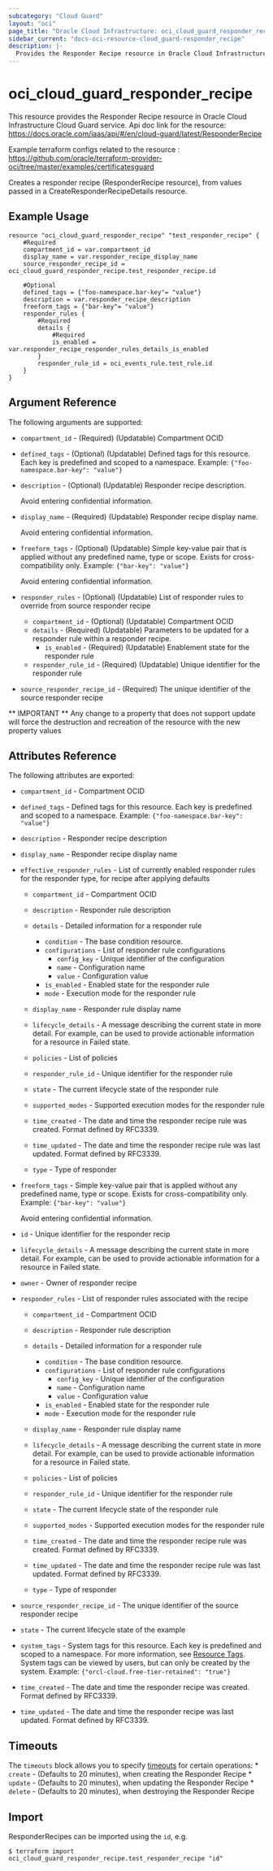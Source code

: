 ```yaml
---
subcategory: "Cloud Guard"
layout: "oci"
page_title: "Oracle Cloud Infrastructure: oci_cloud_guard_responder_recipe"
sidebar_current: "docs-oci-resource-cloud_guard-responder_recipe"
description: |-
  Provides the Responder Recipe resource in Oracle Cloud Infrastructure Cloud Guard service
---
```


# oci_cloud_guard_responder_recipe
This resource provides the Responder Recipe resource in Oracle Cloud Infrastructure Cloud Guard service.
Api doc link for the resource: https://docs.oracle.com/iaas/api/#/en/cloud-guard/latest/ResponderRecipe

Example terraform configs related to the resource : https://github.com/oracle/terraform-provider-oci/tree/master/examples/certificatesguard

Creates a responder recipe (ResponderRecipe resource), from values passed in a
CreateResponderRecipeDetails resource.


## Example Usage

```hcl
resource "oci_cloud_guard_responder_recipe" "test_responder_recipe" {
	#Required
	compartment_id = var.compartment_id
	display_name = var.responder_recipe_display_name
	source_responder_recipe_id = oci_cloud_guard_responder_recipe.test_responder_recipe.id

	#Optional
	defined_tags = {"foo-namespace.bar-key"= "value"}
	description = var.responder_recipe_description
	freeform_tags = {"bar-key"= "value"}
	responder_rules {
		#Required
		details {
			#Required
			is_enabled = var.responder_recipe_responder_rules_details_is_enabled
		}
		responder_rule_id = oci_events_rule.test_rule.id
	}
}
```

## Argument Reference

The following arguments are supported:

* `compartment_id` - (Required) (Updatable) Compartment OCID
* `defined_tags` - (Optional) (Updatable) Defined tags for this resource. Each key is predefined and scoped to a namespace. Example: `{"foo-namespace.bar-key": "value"}` 
* `description` - (Optional) (Updatable) Responder recipe description.

	Avoid entering confidential information. 
* `display_name` - (Required) (Updatable) Responder recipe display name.

	Avoid entering confidential information. 
* `freeform_tags` - (Optional) (Updatable) Simple key-value pair that is applied without any predefined name, type or scope. Exists for cross-compatibility only. Example: `{"bar-key": "value"}`

	Avoid entering confidential information. 
* `responder_rules` - (Optional) (Updatable) List of responder rules to override from source responder recipe
	* `compartment_id` - (Optional) (Updatable) Compartment OCID
	* `details` - (Required) (Updatable) Parameters to be updated for a responder rule within a responder recipe.
		* `is_enabled` - (Required) (Updatable) Enablement state for the responder rule
	* `responder_rule_id` - (Required) (Updatable) Unique identifier for the responder rule
* `source_responder_recipe_id` - (Required) The unique identifier of the source responder recipe


** IMPORTANT **
Any change to a property that does not support update will force the destruction and recreation of the resource with the new property values

## Attributes Reference

The following attributes are exported:

* `compartment_id` - Compartment OCID
* `defined_tags` - Defined tags for this resource. Each key is predefined and scoped to a namespace. Example: `{"foo-namespace.bar-key": "value"}` 
* `description` - Responder recipe description
* `display_name` - Responder recipe display name
* `effective_responder_rules` - List of currently enabled responder rules for the responder type, for recipe after applying defaults
	* `compartment_id` - Compartment OCID
	* `description` - Responder rule description
	* `details` - Detailed information for a responder rule
		* `condition` - The base condition resource.
		* `configurations` - List of responder rule configurations
			* `config_key` - Unique identifier of the configuration
			* `name` - Configuration name
			* `value` - Configuration value
		* `is_enabled` - Enabled state for the responder rule
		* `mode` - Execution mode for the responder rule
	* `display_name` - Responder rule display name
	* `lifecycle_details` - A message describing the current state in more detail. For example, can be used to provide actionable information for a resource in Failed state.

	* `policies` - List of policies
	* `responder_rule_id` - Unique identifier for the responder rule
	* `state` - The current lifecycle state of the responder rule
	* `supported_modes` - Supported execution modes for the responder rule
	* `time_created` - The date and time the responder recipe rule was created. Format defined by RFC3339.
	* `time_updated` - The date and time the responder recipe rule was last updated. Format defined by RFC3339.
	* `type` - Type of responder
* `freeform_tags` - Simple key-value pair that is applied without any predefined name, type or scope. Exists for cross-compatibility only. Example: `{"bar-key": "value"}`

	Avoid entering confidential information. 
* `id` - Unique identifier for the responder recip
* `lifecycle_details` - A message describing the current state in more detail. For example, can be used to provide actionable information for a resource in Failed state.
* `owner` - Owner of responder recipe
* `responder_rules` - List of responder rules associated with the recipe
	* `compartment_id` - Compartment OCID
	* `description` - Responder rule description
	* `details` - Detailed information for a responder rule
		* `condition` - The base condition resource.
		* `configurations` - List of responder rule configurations
			* `config_key` - Unique identifier of the configuration
			* `name` - Configuration name
			* `value` - Configuration value
		* `is_enabled` - Enabled state for the responder rule
		* `mode` - Execution mode for the responder rule
	* `display_name` - Responder rule display name
	* `lifecycle_details` - A message describing the current state in more detail. For example, can be used to provide actionable information for a resource in Failed state.

	* `policies` - List of policies
	* `responder_rule_id` - Unique identifier for the responder rule
	* `state` - The current lifecycle state of the responder rule
	* `supported_modes` - Supported execution modes for the responder rule
	* `time_created` - The date and time the responder recipe rule was created. Format defined by RFC3339.
	* `time_updated` - The date and time the responder recipe rule was last updated. Format defined by RFC3339.
	* `type` - Type of responder
* `source_responder_recipe_id` - The unique identifier of the source responder recipe
* `state` - The current lifecycle state of the example
* `system_tags` - System tags for this resource. Each key is predefined and scoped to a namespace. For more information, see [Resource Tags](https://docs.cloud.oracle.com/iaas/Content/General/Concepts/resourcetags.htm). System tags can be viewed by users, but can only be created by the system.  Example: `{"orcl-cloud.free-tier-retained": "true"}` 
* `time_created` - The date and time the responder recipe was created. Format defined by RFC3339.
* `time_updated` - The date and time the responder recipe was last updated. Format defined by RFC3339.

## Timeouts

The `timeouts` block allows you to specify [timeouts](https://registry.terraform.io/providers/oracle/oci/latest/docs/guides/changing_timeouts) for certain operations:
	* `create` - (Defaults to 20 minutes), when creating the Responder Recipe
	* `update` - (Defaults to 20 minutes), when updating the Responder Recipe
	* `delete` - (Defaults to 20 minutes), when destroying the Responder Recipe


## Import

ResponderRecipes can be imported using the `id`, e.g.

```
$ terraform import oci_cloud_guard_responder_recipe.test_responder_recipe "id"
```

